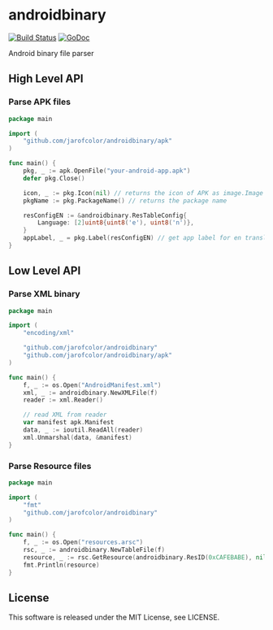 androidbinary
=====

[![Build Status](https://github.com/jarofcolor/androidbinary/workflows/Test/badge.svg)](https://github.com/jarofcolor/androidbinary/actions)
[![GoDoc](https://godoc.org/github.com/jarofcolor/androidbinary?status.svg)](https://godoc.org/github.com/jarofcolor/androidbinary)

Android binary file parser

## High Level API

### Parse APK files

``` go
package main

import (
	"github.com/jarofcolor/androidbinary/apk"
)

func main() {
	pkg, _ := apk.OpenFile("your-android-app.apk")
	defer pkg.Close()

	icon, _ := pkg.Icon(nil) // returns the icon of APK as image.Image
	pkgName := pkg.PackageName() // returns the package name

	resConfigEN := &androidbinary.ResTableConfig{
		Language: [2]uint8{uint8('e'), uint8('n')},
	}
	appLabel, _ = pkg.Label(resConfigEN) // get app label for en translation
}
```

## Low Level API

### Parse XML binary

``` go
package main

import (
	"encoding/xml"

	"github.com/jarofcolor/androidbinary"
	"github.com/jarofcolor/androidbinary/apk"
)

func main() {
	f, _ := os.Open("AndroidManifest.xml")
	xml, _ := androidbinary.NewXMLFile(f)
	reader := xml.Reader()

	// read XML from reader
	var manifest apk.Manifest
	data, _ := ioutil.ReadAll(reader)
	xml.Unmarshal(data, &manifest)
}
```

### Parse Resource files

``` go
package main

import (
	"fmt"
	"github.com/jarofcolor/androidbinary"
)

func main() {
	f, _ := os.Open("resources.arsc")
	rsc, _ := androidbinary.NewTableFile(f)
	resource, _ := rsc.GetResource(androidbinary.ResID(0xCAFEBABE), nil)
	fmt.Println(resource)
}
```

## License

This software is released under the MIT License, see LICENSE.
